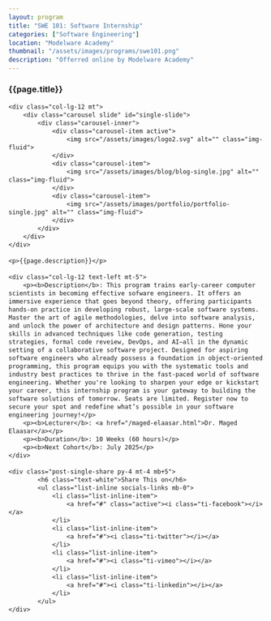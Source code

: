 ```yaml
---
layout: program
title: "SWE 101: Software Internship"
categories: ["Software Engineering"]
location: "Modelware Academy"
thumbnail: "/assets/images/programs/swe101.png"
description: "Offerred online by Modelware Academy"
---
```

<div class="col-lg-8 text-center">
	<h3 class="mb-3 mt">{{page.title}}</h3>

	<div class="col-lg-12 mt">
		<div class="carousel slide" id="single-slide">
			<div class="carousel-inner">
				<div class="carousel-item active">
					<img src="/assets/images/logo2.svg" alt="" class="img-fluid">
				</div>
				<div class="carousel-item">
					<img src="/assets/images/blog/blog-single.jpg" alt="" class="img-fluid">
				</div>
				<div class="carousel-item">
					<img src="/assets/images/portfolio/portfolio-single.jpg" alt="" class="img-fluid">
				</div>
			</div>
		</div>
	</div>

	<p>{{page.description}}</p>

	<div class="col-lg-12 text-left mt-5">
		<p><b>Description</b>: This program trains early-career computer scientists in becoming effective sofware engineers. It offers an immersive experience that goes beyond theory, offering participants hands-on practice in developing robust, large-scale software systems. Master the art of agile methodologies, delve into software analysis, and unlock the power of architecture and design patterns. Hone your skills in advanced techniques like code generation, testing strategies, formal code reveiew, DevOps, and AI—all in the dynamic setting of a collaborative software project. Designed for aspiring software engineers who already possess a foundation in object-oriented programming, this program equips you with the systematic tools and industry best practices to thrive in the fast-paced world of software engineering. Whether you're looking to sharpen your edge or kickstart your career, this internship program is your gateway to building the software solutions of tomorrow. Seats are limited. Register now to secure your spot and redefine what’s possible in your software engineering journey!</p>
		<p><b>Lecturer</b>: <a href="/maged-elaasar.html">Dr. Maged Elaasar</a></p>
		<p><b>Duration</b>: 10 Weeks (60 hours)</p>
		<p><b>Next Cohort</b>: July 2025</p>
	</div>

	<div class="post-single-share py-4 mt-4 mb+5">
			<h6 class="text-white">Share This on</h6>
			<ul class="list-inline socials-links mb-0">
				<li class="list-inline-item">
					<a href="#" class="active"><i class="ti-facebook"></i></a>
				</li>
				<li class="list-inline-item">
					<a href="#"><i class="ti-twitter"></i></a>
				</li>
				<li class="list-inline-item">
					<a href="#"><i class="ti-vimeo"></i></a>
				</li>
				<li class="list-inline-item">
					<a href="#"><i class="ti-linkedin"></i></a>
				</li>
			</ul>
	</div>
</div>
